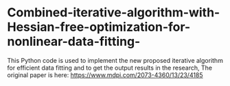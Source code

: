 # Combined-iterative-algorithm-with-Hessian-free-optimization-for-nonlinear-data-fitting-

This Python code is used to implement the new proposed iterative algorithm for efficient data fitting and to get the output results in the research, The original paper is here: https://www.mdpi.com/2073-4360/13/23/4185
